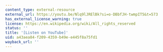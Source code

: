 ```yaml
---
content_type: external-resource
external_url: https://youtu.be/Nlq9lJRElBk?si=o-DBbfJH-twmpIT5&t=573
has_external_license_warning: true
license: https://en.wikipedia.org/wiki/All_rights_reserved
status: ''
title: '[Listen on YouTube]'
uid: a43aea84-f209-4359-b49e-e445f8a75fd1
wayback_url: ''
---
```

